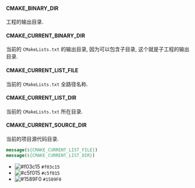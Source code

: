#### CMAKE_BINARY_DIR
工程的输出目录.

#### CMAKE_CURRENT_BINARY_DIR
当前的 `CMakeLists.txt` 的输出目录, 因为可以包含子目录, 这个就是子工程的输出目录.

#### CMAKE_CURRENT_LIST_FILE
当前的 `CMakeLists.txt` 全路径名称.

#### CMAKE_CURRENT_LIST_DIR
当前的 `CMakeLists.txt` 所在目录.

#### CMAKE_CURRENT_SOURCE_DIR
当前的项目源代码目录.

```cmake
message(${CMAKE_CURRENT_LIST_FILE})
message(${CMAKE_CURRENT_LIST_DIR})
```

- ![#f03c15](https://placehold.it/15/f03c15/000000?text=+) `#f03c15`
- ![#c5f015](https://placehold.it/15/c5f015/000000?text=+) `#c5f015`
- ![#1589F0](https://placehold.it/15/1589F0/000000?text=+) `#1589F0`
